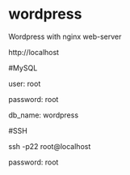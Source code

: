 # wordpress

Wordpress with nginx web-server

http://localhost

#MySQL

user: root 

password: root

db_name: wordpress

#SSH

ssh -p22 root@localhost

password: root
